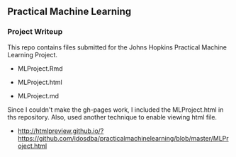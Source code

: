 ## Practical Machine Learning 

### Project Writeup

This repo contains files submitted for the Johns Hopkins Practical Machine Learning Project.

* MLProject.Rmd

* MLProject.html

* MLProject.md

Since I couldn't make the gh-pages work, I included the MLProject.html in ths repository.  Also, used another technique to enable viewing html file. 

* http://htmlpreview.github.io/?https://github.com/idosdba/practicalmachinelearning/blob/master/MLProject.html
